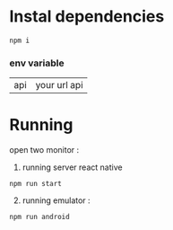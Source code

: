 # Instal dependencies

```
npm i
```

### env variable

<table>
<tr>
<td>api</td>
<td>your url api</td>
</tr>
</table>

# Running 
open two monitor :
1. running server react native
```
npm run start
```
2. running emulator :
```
npm run android